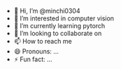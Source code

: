- 👋 Hi, I’m @minchi0304
- 👀 I’m interested in computer vision
- 🌱 I’m currently learning pytorch
- 💞️ I’m looking to collaborate on 
- 📫 How to reach me 
- 😄 Pronouns: ...
- ⚡ Fun fact: ...

<!---
minchi0304/minchi0304 is a ✨ special ✨ repository because its `README.md` (this file) appears on your GitHub profile.
You can click the Preview link to take a look at your changes.
--->
